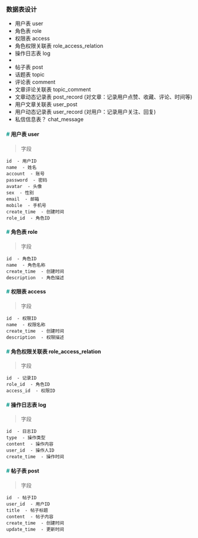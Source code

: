 ### 数据表设计
- 用户表 user
- 角色表 role
- 权限表 access
- 角色权限关联表 role_access_relation
- 操作日志表 log
- 
- 帖子表 post
- 话题表 topic
- 评论表 comment
- 文章评论关联表 topic_comment
- 文章动态记录表 post_record (对文章：记录用户点赞、收藏、评论、时间等)
- 用户文章关联表 user_post
- 用户动态记录表 user_record (对用户：记录用户关注、回复)
- 私信信息表？ chat_message


#### <span style="color:#009688"># </span>用户表 user

> 字段

```
id  - 用户ID
name  - 姓名
account  - 账号
password  - 密码
avatar  - 头像
sex  - 性别
email  - 邮箱
mobile  - 手机号
create_time  - 创建时间
role_id  - 角色ID
```

#### <span style="color:#009688"># </span>角色表 role

> 字段

```
id  - 角色ID
name  - 角色名称
create_time  - 创建时间
description  - 角色描述
```

#### <span style="color:#009688"># </span>权限表 access

> 字段

```
id  - 权限ID
name  - 权限名称
create_time  - 创建时间
description  - 权限描述
```

#### <span style="color:#009688"># </span>角色权限关联表 role_access_relation

> 字段

```
id  - 记录ID
role_id  - 角色ID
access_id  - 权限ID
```

#### <span style="color:#009688"># </span>操作日志表 log

> 字段

```
id  - 日志ID
type  - 操作类型
content  - 操作内容
user_id  - 操作人ID
create_time  - 操作时间
```

#### <span style="color:#009688"># </span>帖子表 post

> 字段

```
id  - 帖子ID
user_id  - 用户ID
title  - 帖子标题
content  - 帖子内容
create_time  - 创建时间
update_time  - 更新时间
```